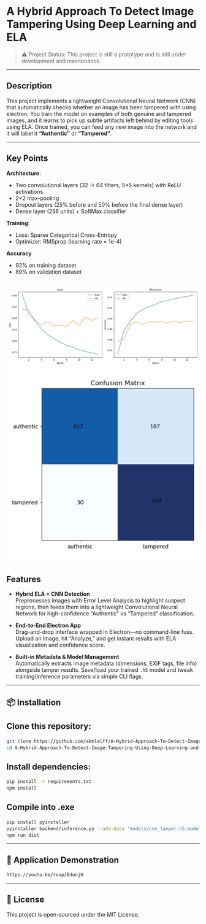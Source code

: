 # A Hybrid Approach To Detect Image Tampering Using Deep Learning and ELA

>⚠️ Project Status: This project is still a prototype and is still under development and maintenance.

---

## Description

This project implements a lightweight Convolutional Neural Network (CNN) that automatically checks whether an image has been tampered with using electron. You train the model on examples of both genuine and tampered images, and it learns to pick up subtle artifacts left behind by editing tools using ELA. Once trained, you can feed any new image into the network and it will label it **“Authentic”** or **“Tampered”**.

---

## Key Points

**Architecture**:  
- Two convolutional layers (32 → 64 filters, 5×5 kernels) with ReLU activations  
- 2×2 max-pooling  
- Dropout layers (25% before and 50% before the final dense layer)  
- Dense layer (256 units) + SoftMax classifier  

**Training**:  
- Loss: Sparse Categorical Cross-Entropy  
- Optimizer: RMSprop (learning rate = 1e-4)

**Accuracy**
- 92% on training dataset
- 89% on validation dataset 

![Figure 1](assets/Figure_1.png) ![Figure 2](assets/Figure_2.png)
---

## Features
- **Hybrid ELA + CNN Detection**  
  Preprocesses images with Error Level Analysis to highlight suspect regions, then feeds them into a lightweight Convolutional Neural Network for high-confidence “Authentic” vs “Tampered” classification.

- **End-to-End Electron App**  
  Drag-and-drop interface wrapped in Electron—no command-line fuss. Upload an image, hit “Analyze,” and get instant results with ELA visualization and confidence score.

- **Built-in Metadata & Model Management**  
  Automatically extracts image metadata (dimensions, EXIF tags, file info) alongside tamper results. Save/load your trained `.h5` model and tweak training/inference parameters via simple CLI flags.

---

## 📦 Installation
## Clone this repository:
```bash
git clone https://github.com/akmlalff/A-Hybrid-Approach-To-Detect-Image-Tampering-Using-Deep-Learning-and-ELA.git
cd A-Hybrid-Approach-To-Detect-Image-Tampering-Using-Deep-Learning-and-ELA
```

## Install dependencies:
```bash
pip install -r requirements.txt
npm install
```

## Compile into .exe
```bash
pip install pyinstaller
pyinstaller backend/inference.py --add-data 'models/cnn_tamper.h5;models' --onefile
npm run dist
```

---

## 🎥 Application Demonstration 

```bash
https://youtu.be/rxupJEdonjU
```

---

## 📜 License
This project is open-sourced under the MIT License.
